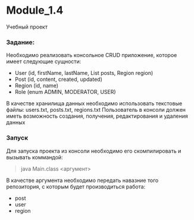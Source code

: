 # Module_1.4
Учебный проект

### Задание:
Необходимо реализовать консольное CRUD приложение, которое имеет следующие сущности: 
- User (id, firstName, lastName, List<Post> posts, Region region)
- Post (id, content, created, updated)
- Region (id, name)
- Role (enum ADMIN, MODERATOR, USER)

В качестве хранилища данных необходимо использовать текстовые файлы: users.txt, posts.txt, regions.txt
Пользователь в консоли должен иметь возможность создания, получения, редактирования и удаления данных

### Запуск
Для запуска проекта из консоли необходимо его скомпилировать и вызывать коммандой: 
>java Main.class <аргумент> 

В качестве аргумента необходимо передать навазние того репозитория, с которым будет производиться работа:
- post
- user
- region
